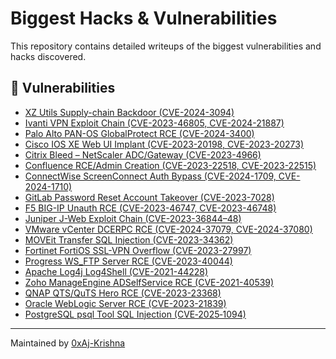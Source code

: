 # Biggest Hacks & Vulnerabilities

This repository contains detailed writeups of the biggest vulnerabilities and hacks discovered.

## 📂 Vulnerabilities
- [XZ Utils Supply-chain Backdoor (CVE-2024-3094)](vulnerabilities/xz-utils-backdoor.md)
- [Ivanti VPN Exploit Chain (CVE-2023-46805, CVE-2024-21887)](vulnerabilities/ivanti-vpn-exploit.md)
- [Palo Alto PAN-OS GlobalProtect RCE (CVE-2024-3400)](vulnerabilities/palo-alto-globalprotect.md)
- [Cisco IOS XE Web UI Implant (CVE-2023-20198, CVE-2023-20273)](vulnerabilities/cisco-ios-xe.md)
- [Citrix Bleed – NetScaler ADC/Gateway (CVE-2023-4966)](vulnerabilities/citrix-bleed.md)
- [Confluence RCE/Admin Creation (CVE-2023-22518, CVE-2023-22515)](vulnerabilities/confluence-rce.md)
- [ConnectWise ScreenConnect Auth Bypass (CVE-2024-1709, CVE-2024-1710)](vulnerabilities/screenconnect-bypass.md)
- [GitLab Password Reset Account Takeover (CVE-2023-7028)](vulnerabilities/gitlab-reset.md)
- [F5 BIG-IP Unauth RCE (CVE-2023-46747, CVE-2023-46748)](vulnerabilities/f5-bigip-rce.md)
- [Juniper J-Web Exploit Chain (CVE-2023-36844–48)](vulnerabilities/juniper-jweb.md)
- [VMware vCenter DCERPC RCE (CVE-2024-37079, CVE-2024-37080)](vulnerabilities/vmware-vcenter.md)
- [MOVEit Transfer SQL Injection (CVE-2023-34362)](vulnerabilities/moveit-sqli.md)
- [Fortinet FortiOS SSL-VPN Overflow (CVE-2023-27997)](vulnerabilities/fortinet-sslvpn.md)
- [Progress WS_FTP Server RCE (CVE-2023-40044)](vulnerabilities/wsftp-rce.md)
- [Apache Log4j Log4Shell (CVE-2021-44228)](vulnerabilities/log4j-log4shell.md)
- [Zoho ManageEngine ADSelfService RCE (CVE-2021-40539)](vulnerabilities/zoho-manageengine.md)
- [QNAP QTS/QuTS Hero RCE (CVE-2023-23368)](vulnerabilities/qnap-rce.md)
- [Oracle WebLogic Server RCE (CVE-2023-21839)](vulnerabilities/weblogic-rce.md)
- [PostgreSQL psql Tool SQL Injection (CVE‑2025‑1094)](vulnerabilities/psql-rce.md)

---
Maintained by [0xAj-Krishna](https://github.com/0xAj-Krishna)

